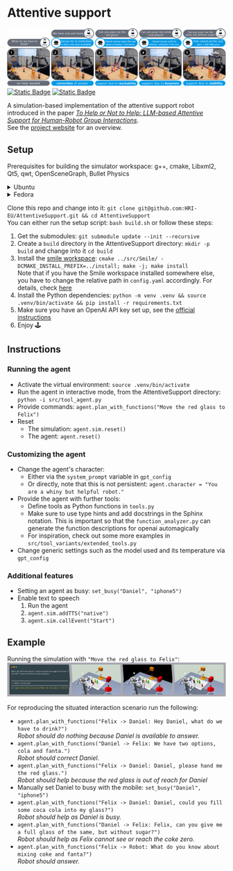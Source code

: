 # Attentive support
![banner](docs/banner.png)
[![Static Badge](https://img.shields.io/badge/arXiv-2311.08412-B31B1B?style=flat-square&logo=arxiv)](https://arxiv.org/abs/2403.12533)
[![Static Badge](https://img.shields.io/badge/code_style-black-black?style=flat-square)](https://github.com/psf/black)

A simulation-based implementation of the attentive support robot introduced in the paper
_[To Help or Not to Help: LLM-based Attentive Support for Human-Robot Group Interactions](https://arxiv.org/abs/2403.12533)_. \
See the [project website](https://hri-eu.github.io/AttentiveSupport/) for an overview.


## Setup
Prerequisites for building the simulator workspace: g++, cmake, Libxml2, Qt5, qwt, OpenSceneGraph, Bullet Physics

<details>
<summary>Ubuntu</summary>
libxml2-dev, qt5-default, libqwt-qt5-dev, libopenscenegraph-dev, libbullet-dev
</details>
<details>
<summary>Fedora</summary>
cmake, gcc-c++, OpenSceneGraph-devel, libxml2, qwt-qt5-devel, bullet-devel, asio-devel, cppzmq-devel, python3-devel
</details>

Clone this repo and change into it: `git clone git@github.com:HRI-EU/AttentiveSupport.git && cd AttentiveSupport` \
You can either run the setup script: `bash build.sh` or follow these steps:
1. Get the submodules: `git submodule update --init --recursive`
2. Create a `build` directory in the AttentiveSupport directory: `mkdir -p build` and change into it `cd build`
3. Install the [smile workspace](https://github.com/HRI-EU/SmileWorkspace): `cmake ../src/Smile/ -DCMAKE_INSTALL_PREFIX=../install; make -j; make install`  \
   Note that if you have the Smile workspace installed somewhere else, you have to change the relative path in `config.yaml` accordingly. For details, check [here](src/Smile/README.md)
4. Install the Python dependencies: `python -m venv .venv && source .venv/bin/activate && pip install -r requirements.txt`
5. Make sure you have an OpenAI API key set up, see the [official instructions](https://help.openai.com/en/articles/5112595-best-practices-for-api-key-safety)
6. Enjoy 🕹️


## Instructions

### Running the agent
* Activate the virtual environment: `source .venv/bin/activate`
* Run the agent in interactive mode, from the AttentiveSupport directory: `python -i src/tool_agent.py`
* Provide commands: `agent.plan_with_functions("Move the red glass to Felix")`
* Reset
  * The simulation: `agent.sim.reset()`
  * The agent: `agent.reset()`

### Customizing the agent
* Change the agent's character:
  * Either via the `system_prompt` variable in `gpt_config`
  * Or directly, note that this is not persistent: `agent.character = "You are a whiny but helpful robot."`
* Provide the agent with further tools:
  * Define tools as Python functions in `tools.py`
  * Make sure to use type hints and add docstrings in the Sphinx notation. This is important so that the `function_analyzer.py` can generate the function descriptions for openai automagically
  * For inspiration, check out some more examples in `src/tool_variants/extended_tools.py`
* Change generic settings such as the model used and its temperature via `gpt_config`

### Additional features
* Setting an agent as busy: `set_busy("Daniel", "iphone5")`
* Enable text to speech
  1. Run the agent
  2. `agent.sim.addTTS("native")`
  3. `agent.sim.callEvent("Start")`


## Example
Running the simulation with `"Move the red glass to Felix"`: \
![demo sequence](docs/demo.png)

For reproducing the situated interaction scenario run the following:
- `agent.plan_with_functions("Felix -> Daniel: Hey Daniel, what do we have to drink?")` \
_Robot should do nothing because Daniel is available to answer._
- `agent.plan_with_functions("Daniel -> Felix: We have two options, cola and fanta.")` \
_Robot should correct Daniel._
- `agent.plan_with_functions("Felix -> Daniel: Daniel, please hand me the red glass.")` \
_Robot should help because the red glass is out of reach for Daniel_
- Manually set Daniel to busy with the mobile: `set_busy("Daniel", "iphone5")`
- `agent.plan_with_functions("Felix -> Daniel: Daniel, could you fill some coca cola into my glass?")` \
_Robot should help as Daniel is busy._
- `agent.plan_with_functions("Daniel -> Felix: Felix, can you give me a full glass of the same, but without sugar?")` \
_Robot should help as Felix cannot see or reach the coke zero._
- `agent.plan_with_functions("Felix -> Robot: What do you know about mixing coke and fanta?")` \
_Robot should answer._
